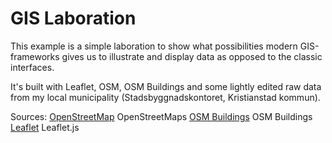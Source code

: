 GIS Laboration
======

This example is a simple laboration to show what possibilities modern GIS-frameworks gives us to illustrate and display data as opposed to the classic interfaces. 

It's built with Leaflet, OSM, OSM Buildings and some lightly edited raw data from my local municipality (Stadsbyggnadskontoret, Kristianstad kommun).

Sources:
[OpenStreetMap](http://osm.org/) OpenStreetMaps
[OSM Buildings](http://http://osmbuildings.org/) OSM Buildings
[Leaflet](http://leafletjs.com/) Leaflet.js

